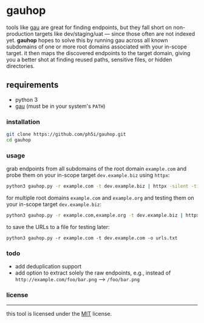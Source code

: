 # gauhop
tools like [gau](https://github.com/lc/gau) are great for finding endpoints, but they fall short on non-production targets like dev/staging/uat — since those often are not indexed yet. **gauhop** hopes to solve this by running gau across all known subdomains of one or more root domains associated with your in-scope target. it then maps the discovered endpoints to the target domain, giving you a better shot at finding reused paths, sensitive files, or hidden directories.

## requirements
- python 3
- [gau](https://github.com/lc/gau) (must be in your system's `PATH`)

### installation
```sh
git clone https://github.com/ph5i/gauhop.git
cd gauhop
```

### usage
grab endpoints from all subdomains of the root domain `example.com` and probe them on your in-scope target `dev.example.biz` using `httpx`:

```sh
python3 gauhop.py -r example.com -t dev.example.biz | httpx -silent -title -ct -cl
```

for multiple root domains `example.com` and `example.org` and testing them on your in-scope target `dev.example.biz`:
```sh
python3 gauhop.py -r example.com,example.org -t dev.example.biz | httpx -silent -title -ct -cl
```

to save the URLs to a file for testing later:
```
python3 gauhop.py -r example.com -t dev.example.com -o urls.txt
```

### todo
- add deduplication support
- add option to extract solely the raw endpoints, e.g., instead of `http://example.com/foo/bar.png` --> `/foo/bar.png`

### license
---
this tool is licensed under the [MIT](https://opensource.org/license/MIT) license.
